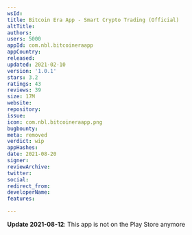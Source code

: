 ```yaml
---
wsId: 
title: Bitcoin Era App - Smart Crypto Trading (Official)
altTitle: 
authors: 
users: 5000
appId: com.nbl.bitcoineraapp
appCountry: 
released: 
updated: 2021-02-10
version: '1.0.1'
stars: 3.2
ratings: 43
reviews: 39
size: 17M
website: 
repository: 
issue: 
icon: com.nbl.bitcoineraapp.png
bugbounty: 
meta: removed
verdict: wip
appHashes: 
date: 2021-08-20
signer: 
reviewArchive: 
twitter: 
social: 
redirect_from: 
developerName: 
features: 

---
```


**Update 2021-08-12**: This app is not on the Play Store anymore
